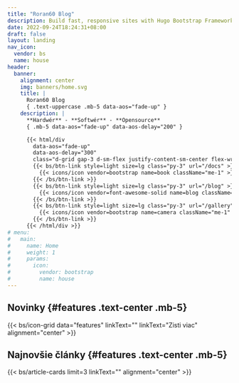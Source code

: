 ```yaml
---
title: "Roran60 Blog"
description: Build fast, responsive sites with Hugo Bootstrap Framework
date: 2022-09-24T18:24:31+08:00
draft: false
layout: landing
nav_icon:
  vendor: bs
  name: house
header:
  banner:
    alignment: center
    img: banners/home.svg
    title: |
      Roran60 Blog
      { .text-uppercase .mb-5 data-aos="fade-up" }
    description: |
      **Hardwér** - **Softwér** - **Opensource**
      { .mb-5 data-aos="fade-up" data-aos-delay="200" }

      {{< html/div
        data-aos="fade-up"
        data-aos-delay="300"
        class="d-grid gap-3 d-sm-flex justify-content-sm-center flex-wrap" >}}
        {{< bs/btn-link style=light size=lg class="py-3" url="/docs" >}}
          {{< icons/icon vendor=bootstrap name=book className="me-1" >}} Wiki
        {{< /bs/btn-link >}}
        {{< bs/btn-link style=light size=lg class="py-3" url="/blog" >}}
          {{< icons/icon vendor=font-awesome-solid name=blog className="me-1" >}} Blog
        {{< /bs/btn-link >}}
        {{< bs/btn-link style=light size=lg class="py-3" url="/gallery" >}}
          {{< icons/icon vendor=bootstrap name=camera className="me-1" >}} Galéria
        {{< /bs/btn-link >}}
      {{< /html/div >}}
# menu:
#   main:
#     name: Home
#     weight: 1
#     params:
#       icon:
#         vendor: bootstrap
#         name: house
---
```



## Novinky {#features .text-center .mb-5}

{{< bs/icon-grid data="features" linkText="" linkText="Zisti viac" alignment="center" >}}

## Najnovšie články {#features .text-center .mb-5}

{{< bs/article-cards  limit=3 linkText="" alignment="center" >}} 




